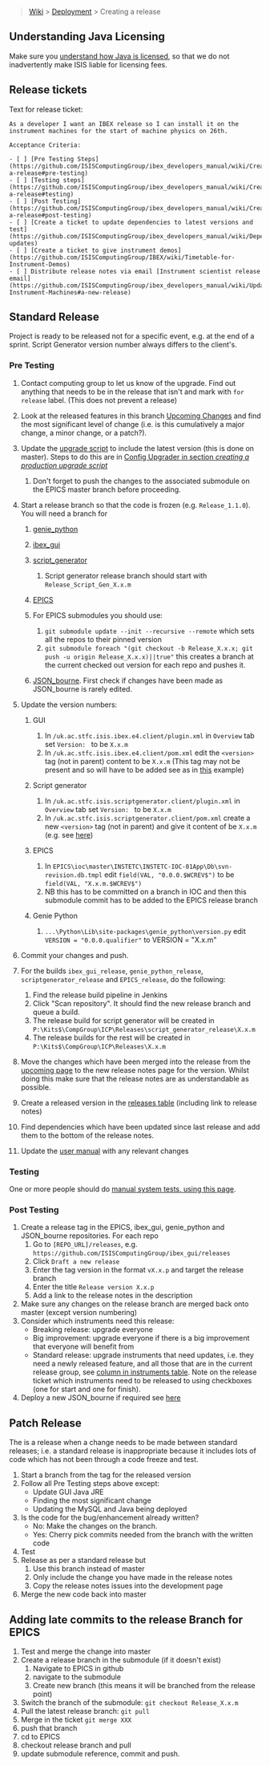 > [Wiki](Home) > [Deployment](Deployment) > Creating a release

## Understanding Java Licensing
Make sure you [understand how Java is licensed](Understanding-Java-Licensing), so that we do not inadvertently make ISIS liable for licensing fees.

## Release tickets

Text for release ticket:

    As a developer I want an IBEX release so I can install it on the instrument machines for the start of machine physics on 26th.
    
    Acceptance Criteria:
    
    - [ ] [Pre Testing Steps](https://github.com/ISISComputingGroup/ibex_developers_manual/wiki/Creating-a-release#pre-testing)
    - [ ] [Testing steps](https://github.com/ISISComputingGroup/ibex_developers_manual/wiki/Creating-a-release#testing)
    - [ ] [Post Testing](https://github.com/ISISComputingGroup/ibex_developers_manual/wiki/Creating-a-release#post-testing)
    - [ ] [Create a ticket to update dependencies to latest versions and test](https://github.com/ISISComputingGroup/ibex_developers_manual/wiki/Dependency-updates)
    - [ ] [Create a ticket to give instrument demos](https://github.com/ISISComputingGroup/IBEX/wiki/Timetable-for-Instrument-Demos)
    - [ ] Distribute release notes via email [Instrument scientist release email](https://github.com/ISISComputingGroup/ibex_developers_manual/wiki/Updating-Instrument-Machines#a-new-release)

## Standard Release

Project is ready to be released not for a specific event, e.g. at the end of a sprint. Script Generator version number always differs to the client's.

### Pre Testing

1. Contact computing group to let us know of the upgrade. Find out anything that needs to be in the release that isn't and mark with `for release` label. (This does not prevent a release)
1. Look at the released features in this branch [Upcoming Changes](https://github.com/ISISComputingGroup/IBEX/blob/master/release_notes/ReleaseNotes_Upcoming.md) and find the most significant level of change (i.e. is this cumulatively a major change, a minor change, or a patch?).
1. Update the [upgrade script](https://github.com/ISISComputingGroup/EPICS-upgrade/blob/master/upgrade.py) to include the latest version (this is done on master). Steps to do this are in [Config Upgrader in section *creating a production upgrade script*](Config-Upgrader#creating-a-production-upgrade-script) 
    1. Don't forget to push the changes to the associated submodule on the EPICS master branch before proceeding.
1. Start a release branch so that the code is frozen (e.g. `Release_1.1.0`). You will need a branch for
    1. [genie_python](https://github.com/ISISComputingGroup/genie_python)
    1. [ibex_gui](https://github.com/ISISComputingGroup/ibex_gui)
    1. [script_generator](https://github.com/ISISComputingGroup/ibex_gui)
        1. Script generator release branch should start with `Release_Script_Gen_X.x.m`

    1. [EPICS](https://github.com/ISISComputingGroup/EPICS)
    1. For EPICS submodules you should use:
        1. `git submodule update --init --recursive --remote` which sets all the repos to their pinned version
        1. `git submodule foreach "(git checkout -b Release_X.x.x; git push -u origin Release_X.x.x)||true"` this creates a branch at the current checked out version for each repo and pushes it.
    1. [JSON_bourne](https://github.com/ISISComputingGroup/JSON_bourne). First check if changes have been made as JSON_bourne is rarely edited.
1. Update the version numbers:
    1. GUI
        1. In `/uk.ac.stfc.isis.ibex.e4.client/plugin.xml` in `Overview` tab set `Version: ` to be `X.x.m`
        1. In `/uk.ac.stfc.isis.ibex.e4.client/pom.xml` edit the `<version>` tag (not in parent) content to be `X.x.m` (This tag may not be present and so will have to be added see as in [this](https://github.com/ISISComputingGroup/ibex_gui/compare/master...Release_5.2.1) example)
    1. Script generator
        1. In `/uk.ac.stfc.isis.scriptgenerator.client/plugin.xml` in `Overview` tab set `Version: ` to be `X.x.m`
        2. In `/uk.ac.stfc.isis.scriptgenerator.client/pom.xml` create a new `<version>` tag (not in parent) and give it content of be `X.x.m` (e.g. see [here](https://github.com/ISISComputingGroup/ibex_gui/compare/Release_Script_Gen_7.2.0))

    1. EPICS
        1. In `EPICS\ioc\master\INSTETC\INSTETC-IOC-01App\Db\svn-revision.db.tmpl` edit `field(VAL, "0.0.0.$WCREV$")` to be `field(VAL, "X.x.m.$WCREV$")`
        1. NB this has to be committed on a branch in IOC and then this submodule commit has to be added to the EPICS release branch
    1. Genie Python
        1. `...\Python\Lib\site-packages\genie_python\version.py` edit `VERSION = "0.0.0.qualifier"` to VERSION = "X.x.m"
1. Commit your changes and push.
1. For the builds `ibex_gui_release`, `genie_python_release`, `scriptgenerator_release` and `EPICS_release`, do the following:
    1. Find the release build pipeline in Jenkins
    1. Click "Scan repository". It should find the new release branch and queue a build.
    1. The release build for script generator will be created in `P:\Kits$\CompGroup\ICP\Releases\script_generator_release\X.x.m`
    1. The release builds for the rest will be created in `P:\Kits$\CompGroup\ICP\Releases\X.x.m`
   
1. Move the changes which have been merged into the release from the [upcoming page](https://github.com/ISISComputingGroup/IBEX/blob/master/release_notes/ReleaseNotes_Upcoming.md) to the new release notes page for the version. Whilst doing this make sure that the release notes are as understandable as possible. 
1. Create a released version in the [releases table](https://github.com/ISISComputingGroup/IBEX/wiki#releases) (including link to release notes)
1. Find dependencies which have been updated since last release and add them to the bottom of the release notes.
1. Update the [user manual](https://github.com/ISISComputingGroup/ibex_user_manual/wiki) with any relevant changes

### Testing
One or more people should do [manual system tests, using this page](Manual-system-tests).

### Post Testing
1. Create a release tag in the EPICS, ibex_gui, genie_python and JSON_bourne repositories. For each repo
    1. Go to `[REPO_URL]/releases`, e.g. `https://github.com/ISISComputingGroup/ibex_gui/releases`
    1. Click `Draft a new release`
    1. Enter the tag version in the format `vX.x.p` and target the release branch
    1. Enter the title `Release version X.x.p`
    1. Add a link to the release notes in the description
1. Make sure any changes on the release branch are merged back onto master (except version numbering)
1. Consider which instruments need this release:
    * Breaking release: upgrade everyone
    * Big improvement:  upgrade everyone if there is a big improvement that everyone will benefit from
    * Standard release: upgrade instruments that need updates, i.e. they need a newly released feature, and all those that are in the current release group, see [column in instruments table](https://github.com/ISISComputingGroup/IBEX/wiki#instrument-information). Note on the release ticket which instruments need to be released to using checkboxes (one for start and one for finish).
1. Deploy a new JSON_bourne if required see [here](https://github.com/ISISComputingGroup/ibex_developers_manual/wiki/Web-Dashboard)

## Patch Release

The is a release when a change needs to be made between standard releases; i.e. a standard release is inappropriate because it includes lots of code which has not been through a code freeze and test. 

1. Start a branch from the tag for the released version
1. Follow all Pre Testing steps above except:
    * Update GUI Java JRE
    * Finding the most significant change
    * Updating the MySQL and Java being deployed
1. Is the code for the bug/enhancement already written?
    * No: Make the changes on the branch.
    * Yes: Cherry pick commits needed from the branch with the written code
1. Test
1. Release as per a standard release but 
    1. Use this branch instead of master
    1. Only include the change you have made in the release notes
    1. Copy the release notes issues into the development page
1. Merge the new code back into master


## Adding late commits to the release Branch for EPICS

1. Test and merge the change into master
1. Create a release branch in the submodule (if it doesn't exist)
    1. Navigate to EPICS in github
    1. navigate to the submodule
    1. Create new branch (this means it will be branched from the release point)
1. Switch the branch of the submodule:  `git checkout Release_X.x.m`
1. Pull the latest release branch:  `git pull`
1. Merge in the ticket `git merge XXX`
1. push that branch
1. cd to EPICS
1. checkout release branch and pull
1. update submodule reference, commit and push.
